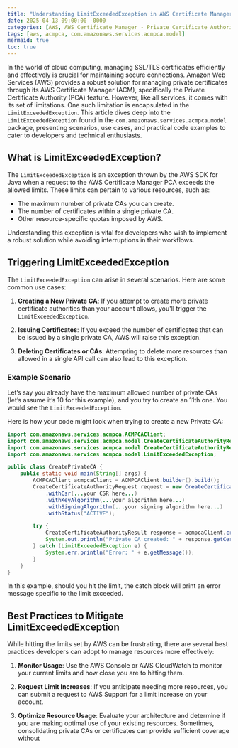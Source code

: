 ```yaml
---
title: "Understanding LimitExceededException in AWS Certificate Manager Private Certificate Authority"
date: 2025-04-13 09:00:00 -0000
categories: [AWS, AWS Certificate Manager - Private Certificate Authority]
tags: [aws, acmpca, com.amazonaws.services.acmpca.model]
mermaid: true
toc: true
---
```



In the world of cloud computing, managing SSL/TLS certificates efficiently and effectively is crucial for maintaining secure connections. Amazon Web Services (AWS) provides a robust solution for managing private certificates through its AWS Certificate Manager (ACM), specifically the Private Certificate Authority (PCA) feature. However, like all services, it comes with its set of limitations. One such limitation is encapsulated in the `LimitExceededException`. This article dives deep into the `LimitExceededException` found in the `com.amazonaws.services.acmpca.model` package, presenting scenarios, use cases, and practical code examples to cater to developers and technical enthusiasts.

## What is LimitExceededException?

The `LimitExceededException` is an exception thrown by the AWS SDK for Java when a request to the AWS Certificate Manager PCA exceeds the allowed limits. These limits can pertain to various resources, such as:

- The maximum number of private CAs you can create.
- The number of certificates within a single private CA.
- Other resource-specific quotas imposed by AWS.

Understanding this exception is vital for developers who wish to implement a robust solution while avoiding interruptions in their workflows.

## Triggering LimitExceededException

The `LimitExceededException` can arise in several scenarios. Here are some common use cases:

1. **Creating a New Private CA**: If you attempt to create more private certificate authorities than your account allows, you'll trigger the `LimitExceededException`.

2. **Issuing Certificates**: If you exceed the number of certificates that can be issued by a single private CA, AWS will raise this exception.

3. **Deleting Certificates or CAs**: Attempting to delete more resources than allowed in a single API call can also lead to this exception.

### Example Scenario

Let’s say you already have the maximum allowed number of private CAs (let’s assume it’s 10 for this example), and you try to create an 11th one. You would see the `LimitExceededException`.

Here is how your code might look when trying to create a new Private CA:

```java
import com.amazonaws.services.acmpca.ACMPCAClient;
import com.amazonaws.services.acmpca.model.CreateCertificateAuthorityRequest;
import com.amazonaws.services.acmpca.model.CreateCertificateAuthorityResult;
import com.amazonaws.services.acmpca.model.LimitExceededException;

public class CreatePrivateCA {
    public static void main(String[] args) {
        ACMPCAClient acmpcaClient = ACMPCAClient.builder().build();
        CreateCertificateAuthorityRequest request = new CreateCertificateAuthorityRequest()
            .withCsr(...your CSR here...)
            .withKeyAlgorithm(...your algorithm here...)
            .withSigningAlgorithm(...your signing algorithm here...)
            .withStatus("ACTIVE");

        try {
            CreateCertificateAuthorityResult response = acmpcaClient.createCertificateAuthority(request);
            System.out.println("Private CA created: " + response.getCertificateAuthorityArn());
        } catch (LimitExceededException e) {
            System.err.println("Error: " + e.getMessage());
        }
    }
}
```

In this example, should you hit the limit, the catch block will print an error message specific to the limit exceeded.

## Best Practices to Mitigate LimitExceededException

While hitting the limits set by AWS can be frustrating, there are several best practices developers can adopt to manage resources more effectively:

1. **Monitor Usage**: Use the AWS Console or AWS CloudWatch to monitor your current limits and how close you are to hitting them.

2. **Request Limit Increases**: If you anticipate needing more resources, you can submit a request to AWS Support for a limit increase on your account.

3. **Optimize Resource Usage**: Evaluate your architecture and determine if you are making optimal use of your existing resources. Sometimes, consolidating private CAs or certificates can provide sufficient coverage without